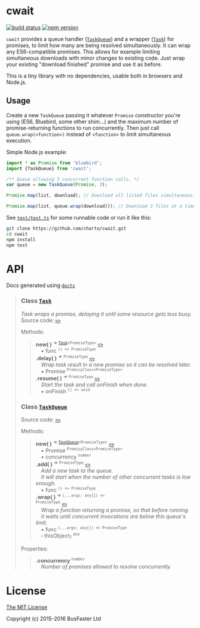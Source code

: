 cwait
=====

[![build status](https://travis-ci.org/charto/cwait.svg?branch=master)](http://travis-ci.org/charto/cwait)
[![npm version](https://img.shields.io/npm/v/cwait.svg)](https://www.npmjs.com/package/cwait)

`cwait` provides a queue handler ([`TaskQueue`](#api-TaskQueue)) and a wrapper ([`Task`](#api-Task)) for promises,
to limit how many are being resolved simultaneously. It can wrap any ES6-compatible promises.
This allows for example limiting simultaneous downloads with minor changes to existing code.
Just wrap your existing "download finished" promise and use it as before.

This is a tiny library with no dependencies, usable both in browsers and Node.js.

Usage
-----

Create a new `TaskQueue` passing it whatever `Promise` constructor you're using (ES6, Bluebird, some other shim...)
and the maximum number of promise-returning functions to run concurrently.
Then just call `queue.wrap(<function>)` instead of `<function>` to limit simultaneous execution.

Simple Node.js example:

```typescript
import * as Promise from 'bluebird';
import {TaskQueue} from 'cwait';

/** Queue allowing 3 concurrent function calls. */
var queue = new TaskQueue(Promise, 3);

Promise.map(list, download); // Download all listed files simultaneously.

Promise.map(list, queue.wrap(download))); // Download 3 files at a time.
```

See [`test/test.ts`](test/test.ts) for some runnable code or run it like this:

```sh
git clone https://github.com/charto/cwait.git
cd cwait
npm install
npm test
```

API
===
Docs generated using [`docts`](https://github.com/charto/docts)

>
> <a name="api-Task"></a>
> ### Class [`Task`](#api-Task)
> <em>Task wraps a promise, delaying it until some resource gets less busy.</em>  
> Source code: [`<>`](http://github.com/charto/cwait/blob/99c8608/src/Task.ts#L18-L52)  
>  
> Methods:  
> > **new( )** <sup>&rArr; <code>[Task](#api-Task)&lt;PromiseType&gt;</code></sup> [`<>`](http://github.com/charto/cwait/blob/99c8608/src/Task.ts#L19-L21)  
> > &emsp;&#x25aa; func <sup><code>() =&gt; PromiseType</code></sup>  
> > **.delay( )** <sup>&rArr; <code>PromiseType</code></sup> [`<>`](http://github.com/charto/cwait/blob/99c8608/src/Task.ts#L25-L34)  
> > &emsp;<em>Wrap task result in a new promise so it can be resolved later.</em>  
> > &emsp;&#x25aa; Promise <sup><code>PromisyClass&lt;PromiseType&gt;</code></sup>  
> > **.resume( )** <sup>&rArr; <code>PromiseType</code></sup> [`<>`](http://github.com/charto/cwait/blob/99c8608/src/Task.ts#L38-L45)  
> > &emsp;<em>Start the task and call onFinish when done.</em>  
> > &emsp;&#x25aa; onFinish <sup><code>() =&gt; void</code></sup>  
>
> <a name="api-TaskQueue"></a>
> ### Class [`TaskQueue`](#api-TaskQueue)
> Source code: [`<>`](http://github.com/charto/cwait/blob/99c8608/src/TaskQueue.ts#L6-L64)  
>  
> Methods:  
> > **new( )** <sup>&rArr; <code>[TaskQueue](#api-TaskQueue)&lt;PromiseType&gt;</code></sup> [`<>`](http://github.com/charto/cwait/blob/99c8608/src/TaskQueue.ts#L7-L11)  
> > &emsp;&#x25aa; Promise <sup><code>PromisyClass&lt;PromiseType&gt;</code></sup>  
> > &emsp;&#x25aa; concurrency <sup><code>number</code></sup>  
> > **.add( )** <sup>&rArr; <code>PromiseType</code></sup> [`<>`](http://github.com/charto/cwait/blob/99c8608/src/TaskQueue.ts#L16-L37)  
> > &emsp;<em>Add a new task to the queue.</em>  
> > &emsp;<em>It will start when the number of other concurrent tasks is low enough.</em>  
> > &emsp;&#x25aa; func <sup><code>() =&gt; PromiseType</code></sup>  
> > **.wrap( )** <sup>&rArr; <code>(...args: any[]) =&gt; PromiseType</code></sup> [`<>`](http://github.com/charto/cwait/blob/99c8608/src/TaskQueue.ts#L42-L44)  
> > &emsp;<em>Wrap a function returning a promise, so that before running</em>  
> > &emsp;<em>it waits until concurrent invocations are below this queue's limit.</em>  
> > &emsp;&#x25aa; func <sup><code>(...args: any[]) =&gt; PromiseType</code></sup>  
> > &emsp;&#x25ab; thisObject<sub>?</sub> <sup><code>any</code></sup>  
>  
> Properties:  
> > **.concurrency** <sup><code>number</code></sup>  
> > &emsp;<em>Number of promises allowed to resolve concurrently.</em>  

License
=======

[The MIT License](https://raw.githubusercontent.com/charto/cwait/master/LICENSE)

Copyright (c) 2015-2016 BusFaster Ltd
